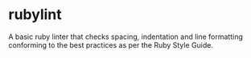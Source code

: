 # rubylint
A basic ruby linter that checks spacing, indentation and line formatting conforming to the best practices as per the Ruby Style Guide.
